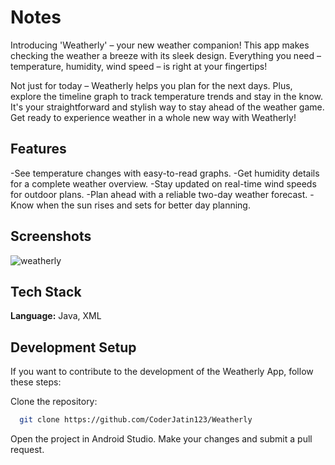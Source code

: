 # Notes

Introducing 'Weatherly' – your new weather companion! This app makes checking the weather a breeze with its sleek design. Everything you need – temperature, humidity, wind speed – is right at your fingertips!

Not just for today – Weatherly helps you plan for the next  days. Plus, explore the timeline graph to track temperature trends and stay in the know. It's your straightforward and stylish way to stay ahead of the weather game. Get ready to experience weather in a whole new way with Weatherly!


## Features

-See temperature changes with easy-to-read graphs.
-Get humidity details for a complete weather overview.
-Stay updated on real-time wind speeds for outdoor plans.
-Plan ahead with a reliable two-day weather forecast.
-Know when the sun rises and sets for better day planning.


## Screenshots

![weatherly](https://github.com/CoderJatin123/Weatherly/assets/105649333/3147d8c8-d1c8-486d-b047-b36330b7cb68)

## Tech Stack

**Language:** Java, XML


## Development Setup

If you want to contribute to the development of the Weatherly App, follow these steps:

Clone the repository: 

```bash
  git clone https://github.com/CoderJatin123/Weatherly
```
Open the project in Android Studio.
Make your changes and submit a pull request.

